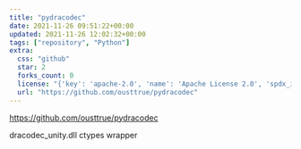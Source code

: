 ```yaml
---
title: "pydracodec"
date: 2021-11-26 09:51:22+00:00
updated: 2021-11-26 12:02:32+00:00
tags: ["repository", "Python"]
extra:
  css: "github"
  star: 2
  forks_count: 0
  license: "{'key': 'apache-2.0', 'name': 'Apache License 2.0', 'spdx_id': 'Apache-2.0', 'url': 'https://api.github.com/licenses/apache-2.0', 'node_id': 'MDc6TGljZW5zZTI='}"
  url: "https://github.com/ousttrue/pydracodec"
---
```


<https://github.com/ousttrue/pydracodec>

dracodec_unity.dll ctypes wrapper
